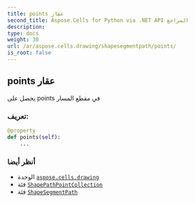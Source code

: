 ```yaml
---
title: points عقار
second_title: Aspose.Cells for Python via .NET API المراجع
description:
type: docs
weight: 30
url: /ar/aspose.cells.drawing/shapesegmentpath/points/
is_root: false
---
```

##  points عقار

يحصل على points في مقطع المسار
###  تعريف:
```python
@property
def points(self):
    ...
```

###  أنظر أيضا
* الوحدة [`aspose.cells.drawing`](../../)
* فئة [`ShapePathPointCollection`](/cells/python-net/ar/aspose.cells.drawing/shapepathpointcollection)
* فئة [`ShapeSegmentPath`](/cells/python-net/ar/aspose.cells.drawing/shapesegmentpath)
